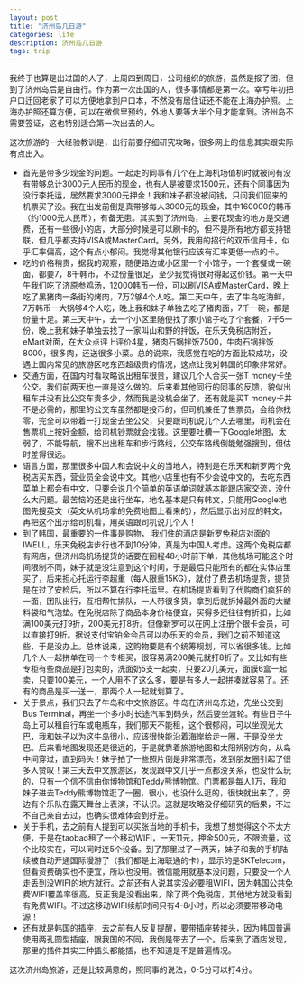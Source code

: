 ```yaml
---
layout: post
title: "济州岛几日游"
categories: life
description: 济州岛几日游
tags: trip
---
```

我终于也算是出过国的人了，上周四到周日，公司组织的旅游，虽然是报了团，但到了济州岛后是自由行。作为第一次出国的人，很多事情都是第一次。幸亏年初把户口迁回老家了可以方便地拿到户口本，不然没有居住证还不能在上海办护照。上海办护照还算方便，可以在微信里预约，外地人要等大半个月才能拿到。济州岛不需要签证，这也特别适合第一次出去的人。

这次旅游的一大经验教训是，出行前要仔细研究攻略，很多网上的信息其实跟实际有点出入。

- 首先是带多少现金的问题。一起走的同事有几个在上海机场值机时就被问有没有带够总计3000元人民币的现金，也有人是被要求1500元，还有个同事因为没行李托运，居然要求3000元押金！我和妹子都没被问钱，只问我们回来的机票买了没。我在出发前倒是真带够每人3000元的现金，其中160000的韩币（约1000元人民币），有备无患。其实到了济州岛，主要花现金的地方是交通费，还有一些很小的店，大部分时候是可以刷卡的，但不是所有地方都支持银联，但几乎都支持VISA或MasterCard。另外，我用的招行的双币信用卡，似乎汇率偏高，这个有点小郁闷。我觉得其他银行应该有汇率更低一点的卡。
- 吃的价格稍贵，据我的观察，随便路边或小区里一个小馆子，一个套餐或一碗面，都要7，8千韩币，不过份量很足，至少我觉得很对得起这价钱。第一天中午我们吃了济原参鸡汤，12000韩币一份，可以刷VISA或MasterCard，晚上吃了黑猪肉一条街的烤肉，7万2够4个人吃。第二天中午，去了牛岛吃海鲜，7万韩币一大锅够4个人吃，晚上我和妹子单独去吃了猪肉面，7千一碗，都是份量十足。第三天中午，去一个小区里随便找了家小馆子吃了个套餐，7千5一份，晚上我和妹子单独去找了一家叫山和野的拌饭，在乐天免税店附近，eMart对面，在大众点评上评价4星，猪肉石锅拌饭7500，牛肉石锅拌饭8000，很多肉，还送很多小菜。总的说来，我感觉在吃的方面比较成功，没遇上国内常见的旅游区吃东西超级贵的情况，这点让我对韩国的印象非常好。
- 交通方面，在国内时看攻略说出租车很贵，建议几个人合买一张T money卡坐公交。我们前两天也一直是这么做的。后来看其他同行的同事的反馈，貌似出租车并没有比公交车贵多少，然而我是没机会坐了。还有就是买T money卡并不是必需的，那里的公交车虽然都是投币的，但司机兼任了售票员，会给你找零，完全可以带着一打现金去坐公交，只要跟司机说几个人去哪里，司机会在售票机上按好金额，给司机钞票就会找钱。这里要吐槽一下Google地图，太弱了，不能导航，搜不出出租车和步行路线，公交车路线倒能勉强搜到，但估时差得很远。
- 语言方面，那里很多中国人和会说中文的当地人，特别是在乐天和新罗两个免税店买东西，营业员全会说中文。其他小店里也有不少会说中文的，去吃东西菜单上都会有中文，只要会说几个简单的英语单词就基本能跟店家交流，没什么大问题。最苦恼的还是出行坐车，地名基本是只有韩文，只能用Google地图先搜英文（英文从机场拿的免费地图上看来的），然后显示出对应的韩文，再把这个出示给司机看，用英语跟司机说几个人！
- 到了韩国，最重要的一件事是购物， 我们住的酒店是新罗免税店对面的IWELL，乐天免税店步行也不到10分钟，真是为中国人考虑。这两个免税店都有网店，但济州岛机场提货的话要在回程48小时前下单，其他机场可能这个时间限制不同，妹子就是没注意到这个时间，于是最后只能所有的都在实体店里买了，后来担心托运行李超重（每人限重15KG），就付了费去机场提货，提货是在过了安检后，所以不算在行李托运里。在机场提货看到了代购商们疯狂的一面，团队出行，互相帮忙排队，一人带很多货，拿到后就拆掉最外面的大塑料袋和气泡垫。在免税店除了商品本身价格便宜，买得多还往往有折扣，比如满100美元打9折，200美元打8折。但像新罗可以在网上注册个银卡会员，可以直接打9折。据说支付宝铂金会员可以办乐天的会员，我们之前不知道这些，于是没办上。总体说来，这购物要是有个统筹规划，可以省很多钱。比如几个人一起拼单在同一个专柜买，很容易满200美元就打8折了。又比如有些专柜有些商品是打包卖的，洗面奶5支一起卖，只要20几美元，面膜6盒一起卖，只要100美元，一个人用不了这么多，要是有多人一起拼凑就容易了。还有的商品是买一送一，那两个人一起就划算了。
- 关于景点，我们只去了牛岛和中文旅游区。牛岛在济州岛东边，先坐公交到Bus Terminal，再坐一个多小时长途汽车到码头，然后要坐渡轮。有些日子牛岛上可以租自行车或电瓶车，我们那天不能租，这个很郁闷，可以坐观光大巴，我和妹子以为这牛岛很小，应该很快能沿着海岸给走一圈，于是没坐大巴。后来看地图发现还是很远的，于是就靠着旅游地图和太阳辨别方向，从岛中间穿过，直到码头！妹子拍了一些照片倒是非常漂亮，发到朋友圈引起了很多人赞叹！第三天去中文旅游区，发现跟中文几乎一点都没关系，也没什么玩的，只有一个信不信由你博物馆和Teddy熊博物馆。门票都是每人1万，我和妹子进去Teddy熊博物馆逛了一圈，很小，也没什么逛的，很快就出来了，旁边有个乐队在露天舞台上表演，不认识。这就是攻略没仔细研究的后果，不过不自己亲自去过，也确实很难体会到好差。
- 关于手机，去之前有人提到可以买张当地的手机卡，我想了想觉得这个不太方便，于是在taobao租了一个移动WIFI，一天11元，押金500元，不限流量，这个比较实在，可以同时连5个设备。到了那里过了一两天，妹子和我的手机陆续被自动开通国际漫游了（我们都是上海联通的卡），显示的是SKTelecom，但看资费确实也不便宜，所以也没用。微信能用就基本没问题，只要没一个人走丢到没WIFI的地方就行。之前还有人说其实没必要租WIFI，因为韩国公共免费WIFI覆盖率很高，反正我是没看出来，除了两个免税店，其他地方就没看到有免费WIFI。不过这移动WIFI续航时间只有4-8小时，所以必须要带移动电源！
- 还有就是韩国的插座，去之前有人反复提醒，要带插座转接头，因为韩国普遍使用两孔圆型插座，跟我国的不同，我倒是带去了一个。后来到了酒店发现，那里的插件其实三种插头都能插，也不知道是不是普遍情况。

这次济州岛旅游，还是比较满意的，照同事的说法，0-5分可以打4分。